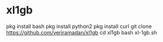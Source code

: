 # xl1gb
pkg install bash
pkg install python2
pkg install curl
git clone https://github.com/veriramadan/xl1gb
cd xl1gb
bash xl-1gb.sh
